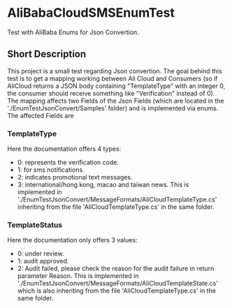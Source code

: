 # AliBabaCloudSMSEnumTest
Test with AliBaba Enums for Json Convertion.

## Short Description
This project is a small test regarding Json convertion. The goal behind this test is to get a mapping working between Ali Cloud and Consumers (so if AliCloud returns a JSON body containing "TemplateType" with an integer 0, the consumer should receive something like "Verification" instead of 0). The mapping affects two Fields of the Json Fields (which are located in the './EnumTestJsonConvert/Samples' folder) and is implemented via enums. The affected Fields are
### TemplateType
Here the documentation offers 4 types:
- 0: represents the verification code.
- 1: for sms notifications.
- 2: indicates promotional text messages.
- 3: international/hong kong, macao and taiwan news.
This is implemented in './EnumTestJsonConvert/MessageFormats/AliCloudTemplateType.cs' inheriting from the file 'AliCloudTemplateType.cs' in the same folder.
### TemplateStatus
Here the documentation only offers 3 values:
- 0: under review.
- 1: audit approved.
- 2: Audit failed, please check the reason for the audit failure in return parameter Reason.
This is implemented in './EnumTestJsonConvert/MessageFormats/AliCloudTemplateState.cs' which is also inheriting from the file 'AliCloudTemplateType.cs' in the same folder.
